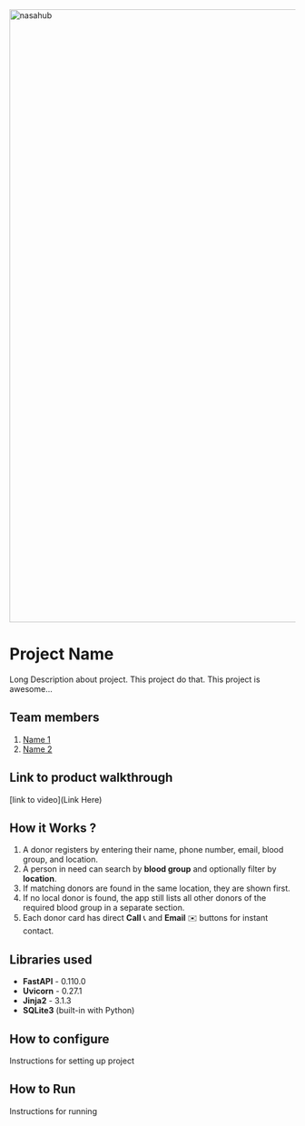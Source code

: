 


<img width="1920" height="1080" alt="nasahub" src="https://github.com/user-attachments/assets/e8544200-f902-41ee-a2f2-7375cad5043d" />




# Project Name
Long Description about project. This project do that. This project is awesome...
## Team members
1. [Name 1](https://github.com/TH-Activities/saturday-hack-night-template)
2. [Name 2](https://github.com/TH-Activities/saturday-hack-night-template)
## Link to product walkthrough
[link to video](Link Here)
## How it Works ?
1. A donor registers by entering their name, phone number, email, blood group, and location.  
2. A person in need can search by **blood group** and optionally filter by **location**.  
3. If matching donors are found in the same location, they are shown first.  
4. If no local donor is found, the app still lists all other donors of the required blood group in a separate section.  
5. Each donor card has direct **Call** 📞 and **Email** ✉️ buttons for instant contact.
## Libraries used
- **FastAPI** - 0.110.0  
- **Uvicorn** - 0.27.1  
- **Jinja2** - 3.1.3  
- **SQLite3** (built-in with Python)  
## How to configure
Instructions for setting up project
## How to Run
Instructions for running
